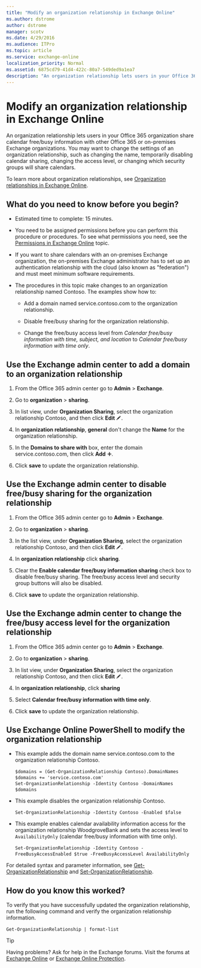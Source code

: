 ```yaml
---
title: "Modify an organization relationship in Exchange Online"
ms.author: dstrome
author: dstrome
manager: scotv
ms.date: 4/29/2016
ms.audience: ITPro
ms.topic: article
ms.service: exchange-online
localization_priority: Normal
ms.assetid: 6875cd79-41d4-422c-80a7-549ded9a1ea7
description: "An organization relationship lets users in your Office 365 organization share calendar free/busy information with other Office 365 or on-premises Exchange organizations. You may want to change the settings of an organization relationship, such as changing the name, temporarily disabling calendar sharing, changing the access level, or changing which security groups will share calendars."
---
```


# Modify an organization relationship in Exchange Online

An organization relationship lets users in your Office 365 organization share calendar free/busy information with other Office 365 or on-premises Exchange organizations. You may want to change the settings of an organization relationship, such as changing the name, temporarily disabling calendar sharing, changing the access level, or changing which security groups will share calendars. 
  
To learn more about organization relationships, see [Organization relationships in Exchange Online](organization-relationships.md).
  
## What do you need to know before you begin?

- Estimated time to complete: 15 minutes.
    
- You need to be assigned permissions before you can perform this procedure or procedures. To see what permissions you need, see the [Permissions in Exchange Online](../../permissions-exo/permissions-exo.md) topic. 
    
- If you want to share calendars with an on-premises Exchange organization, the on-premises Exchange administrator has to set up an authentication relationship with the cloud (also known as "federation") and must meet minimum software requirements.
    
- The procedures in this topic make changes to an organization relationship named Contoso. The examples show how to:
    
  - Add a domain named service.contoso.com to the organization relationship.
    
  - Disable free/busy sharing for the organization relationship.
    
  - Change the free/busy access level from _Calendar free/busy information with time, subject, and location_ to _Calendar free/busy information with time only_.
    
## Use the Exchange admin center to add a domain to an organization relationship
<a name="BKMK_EAC"> </a>

1. From the Office 365 admin center go to **Admin** \> **Exchange**.
    
2. Go to **organization** \> **sharing**.
    
3. In list view, under **Organization Sharing**, select the organization relationship Contoso, and then click **Edit** ![Edit icon](../../media/ITPro_EAC_EditIcon.gif).
    
4. In **organization relationship**, **general** don't change the **Name** for the organization relationship. 
    
5. In the **Domains to share with** box, enter the domain service.contoso.com, then click **Add** ![Add Icon](../../media/ITPro_EAC_AddIcon.gif). 
    
6. Click **save** to update the organization relationship. 
    
## Use the Exchange admin center to disable free/busy sharing for the organization relationship
<a name="BKMK_EAC2"> </a>

1. From the Office 365 admin center go to **Admin** \> **Exchange**.
    
2. Go to **organization** \> **sharing**.
    
3. In the list view, under **Organization Sharing**, select the organization relationship Contoso, and then click **Edit** ![Edit icon](../../media/ITPro_EAC_EditIcon.gif).
    
4. In **organization relationship** click **sharing**.
    
5. Clear the **Enable calendar free/busy information sharing** check box to disable free/busy sharing. The free/busy access level and security group buttons will also be disabled. 
    
6. Click **save** to update the organization relationship. 
    
## Use the Exchange admin center to change the free/busy access level for the organization relationship
<a name="BKMK_EAC3"> </a>

1. From the Office 365 admin center go to **Admin** \> **Exchange**.
    
2. Go to **organization** \> **sharing**.
    
3. In list view, under **Organization Sharing**, select the organization relationship Contoso, and then click **Edit** ![Edit icon](../../media/ITPro_EAC_EditIcon.gif).
    
4. In **organization relationship**, click **sharing**
    
5. Select **Calendar free/busy information with time only**.
    
6. Click **save** to update the organization relationship. 
    
## Use Exchange Online PowerShell to modify the organization relationship
<a name="BKMK_Shell"> </a>

- This example adds the domain name service.contoso.com to the organization relationship Contoso.
    
  ```
  $domains = (Get-OrganizationRelationship Contoso).DomainNames
  $domains += 'service.contoso.com'
  Set-OrganizationRelationship -Identity Contoso -DomainNames $domains
  ```

- This example disables the organization relationship Contoso.
    
  ```
  Set-OrganizationRelationship -Identity Contoso -Enabled $false
  ```

- This example enables calendar availability information access for the organization relationship WoodgroveBank and sets the access level to `AvailabilityOnly` (calendar free/busy information with time only). 
    
  ```
  Set-OrganizationRelationship -Identity Contoso -FreeBusyAccessEnabled $true -FreeBusyAccessLevel AvailabilityOnly
  
  ```

For detailed syntax and parameter information, see [Get-OrganizationRelationship](https://technet.microsoft.com/library/b689bf46-437b-4ac4-89ce-dcffc3a388f5.aspx) and [Set-OrganizationRelationship](https://technet.microsoft.com/library/4e3b9d1d-cf41-4fd0-97e3-a0bbc816cf87.aspx).
  
## How do you know this worked?

To verify that you have successfully updated the organization relationship, run the following command and verify the organization relationship information.
  
```
Get-OrganizationRelationship | format-list
```

> [!TIP]
> Having problems? Ask for help in the Exchange forums. Visit the forums at [Exchange Online](https://go.microsoft.com/fwlink/p/?linkId=267542) or [Exchange Online Protection](https://go.microsoft.com/fwlink/p/?linkId=285351). 
  

